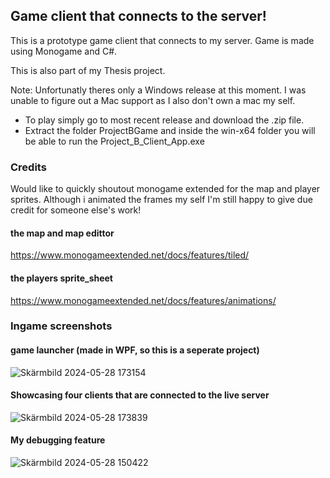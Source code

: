 ## Game client that connects to the server!

This is a prototype game client that connects to my server.
Game is made using Monogame and C#.

This is also part of my Thesis project.

Note: Unfortunatly theres only a Windows release at this moment. I was unable to figure out a Mac support as I also don't own a mac my self.
- To play simply go to most recent release and download the .zip file.
- Extract the folder ProjectBGame and inside the win-x64 folder you will be able to run the Project_B_Client_App.exe

### Credits
Would like to quickly shoutout monogame extended for the map and player sprites. Although i animated the frames my self I'm still happy to give due credit for someone else's work!
#### the map and map edittor
https://www.monogameextended.net/docs/features/tiled/

#### the players sprite_sheet
https://www.monogameextended.net/docs/features/animations/

### Ingame screenshots

#### game launcher (made in WPF, so this is a seperate project)
![Skärmbild 2024-05-28 173154](https://github.com/KhaledZra/Project_B_Client/assets/113167422/215c0243-b093-4f89-8a18-afe01f221876)

#### Showcasing four clients that are connected to the live server
![Skärmbild 2024-05-28 173839](https://github.com/KhaledZra/Project_B_Client/assets/113167422/fffcf53d-fa1f-466c-8189-0074d315870a)

#### My debugging feature
![Skärmbild 2024-05-28 150422](https://github.com/KhaledZra/Project_B_Client/assets/113167422/e19ce59e-c7d1-4c84-9cc2-2ab0a30fd47b)
